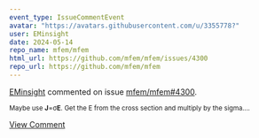 ```yaml
---
event_type: IssueCommentEvent
avatar: "https://avatars.githubusercontent.com/u/3355778?"
user: EMinsight
date: 2024-05-14
repo_name: mfem/mfem
html_url: https://github.com/mfem/mfem/issues/4300
repo_url: https://github.com/mfem/mfem
---
```


<a href='https://github.com/EMinsight' target='_blank'>EMinsight</a> commented on issue <a href='https://github.com/mfem/mfem/issues/4300' target='_blank'>mfem/mfem#4300</a>.

<small>Maybe use **J**=σ**E**. Get the E from the cross section and multiply by the sigma....</small>

<a href='https://github.com/mfem/mfem/issues/4300' target='_blank'>View Comment</a>